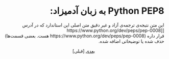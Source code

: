 <h1 align=right>‫Python PEP8 به زبان آدمیزاد:</h1>

<p align=right>‫این متن نتیجه‌ی ترجمه‌ی آزاد و غیر دقیق متن اصلی این استاندار‫د که در آدرس [‫‪https://www.python.org/dev/peps/pep-0008]‬(‫‪https://www.python.org/dev/peps/pep-0008) قرار داره‬ هست. بعضی قسمت‌ها حذف شده یا  توضیحاتی اضافه شده.
</p>
<p align=center>
<a href="https://github.com/vahit/pep8-per/blob/master/intro.md">بعدی</a>                                                   [قبلی]</p>
